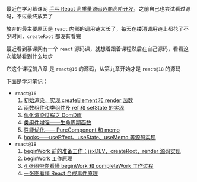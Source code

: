 最近在学习慕课网 [手写 React 高质量源码迈向高阶开发](https://coding.imooc.com/class/650.html)，之前自己也尝试看过源码，不过最终放弃了

放弃的最主要原因是 `react` 内部的调用链太长了，每天在缕清调用链上都花了不少时间，`createRoot` 都没有看完

最近看到慕课网有一个 `react` 源码课，就想着跟着课程然后在自己源码，看看这次能够看到什么地步

它这个课程前八章 是 `react@16` 的源码，从第九章开始才是 `react@18` 的源码

下面是学习笔记：

- `react@16`
  1. [初始渲染，实现 createElement 和 render 函数](./docs/初始渲染,实现createElement和render函数.md)
  2. [函数组件和类组件及 ref 和 setState 的实现](./docs/函数组件和类组件及ref和setState的实现.md)
  3. [优化渲染过程之 DomDiff](./docs/优化渲染过程之DomDiff.md)
  4. [类组件增强——生命周期函数 ](./docs/类组件增强——生命周期函数.md)
  5. [性能优化—— PureComponent 和 memo](./docs/性能优化——PureComponent和memo.md)
  6. [hooks——useEffect、useState、useMemo 等源码实现](./docs/hooks——useEffect、useState、useMemo等源码实现.md)
- `react@18`
  1. [beginWork 前的准备工作：jsxDEV、createRoot、render 源码实现](./docs/beginWork前的准备工作：jsxDEV、createRoot、render源码实现.md)
  2. [beginWork 工作原理](./docs/beginWork工作原理.md)
  3. [4 张图带你看懂 beginWork 和 completeWork 工作过程](./docs/4张图带你看懂beginWork和completeWork工作过程.md)
  4. [一张图看懂 React 合成事件原理](./docs/一张图看懂React合成事件原理.md)
